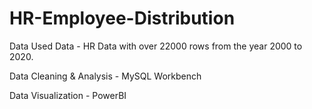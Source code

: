 # HR-Employee-Distribution

Data Used
Data - HR Data with over 22000 rows from the year 2000 to 2020.

Data Cleaning & Analysis - MySQL Workbench

Data Visualization - PowerBI
